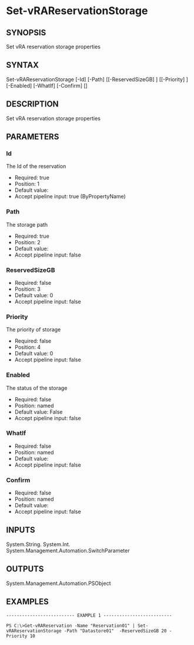 # Set-vRAReservationStorage

## SYNOPSIS
    
Set vRA reservation storage properties

## SYNTAX
 Set-vRAReservationStorage [-Id] <String> [-Path] <String> [[-ReservedSizeGB] <Int32>] [[-Priority] <Int32>] [-Enabled] [-WhatIf] [-Confirm] [<CommonParameters>]     

## DESCRIPTION

Set vRA reservation storage properties

## PARAMETERS


### Id

The Id of the reservation

* Required: true
* Position: 1
* Default value: 
* Accept pipeline input: true (ByPropertyName)

### Path

The storage path

* Required: true
* Position: 2
* Default value: 
* Accept pipeline input: false

### ReservedSizeGB


* Required: false
* Position: 3
* Default value: 0
* Accept pipeline input: false

### Priority

The priority of storage

* Required: false
* Position: 4
* Default value: 0
* Accept pipeline input: false

### Enabled

The status of the storage

* Required: false
* Position: named
* Default value: False
* Accept pipeline input: false

### WhatIf


* Required: false
* Position: named
* Default value: 
* Accept pipeline input: false

### Confirm


* Required: false
* Position: named
* Default value: 
* Accept pipeline input: false

## INPUTS

System.String.
System.Int.
System.Management.Automation.SwitchParameter

## OUTPUTS

System.Management.Automation.PSObject

## EXAMPLES
```
-------------------------- EXAMPLE 1 --------------------------

PS C:\>Get-vRAReservation -Name "Reservation01" | Set-vRAReservationStorage -Path "Datastore01"  -ReservedSizeGB 20 -Priority 10
```

